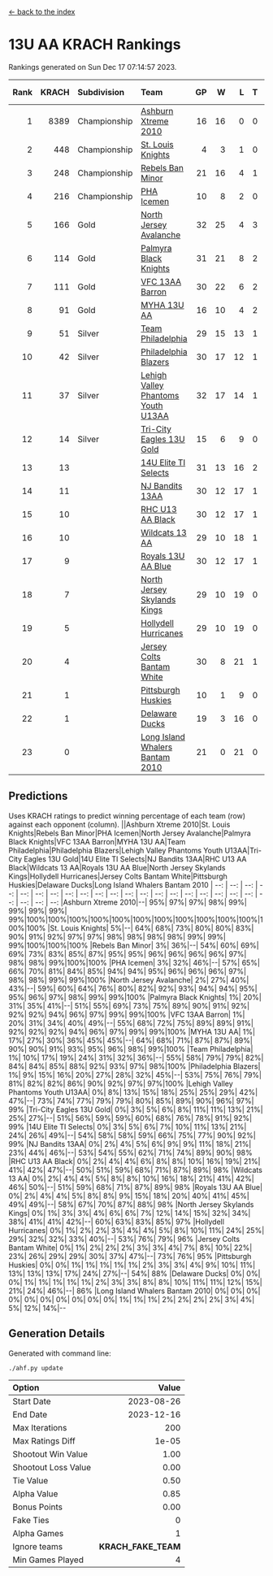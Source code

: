 [<- back to the index](readme.md)
# 13U AA KRACH Rankings
Rankings generated on Sun Dec 17 07:14:57 2023.

Rank|KRACH|Subdivision|Team|GP|W|L|T|OTW|OTL|SoS|Exp Wins|Win Diff
---:|---:|:---|:---|---:|---:|---:|---:|---:|---:|---:|---:|---:
1|8389|Championship|[Ashburn Xtreme 2010](https://gamesheetstats.com/seasons/3659/teams/140527/schedule)|16|16|0|0|0|0|95|16.8|-0.0
2|448|Championship|[St. Louis Knights](https://gamesheetstats.com/seasons/3659/teams/143323/schedule)|4|3|1|0|0|0|1699|3.8|-0.0
3|248|Championship|[Rebels Ban Minor](https://gamesheetstats.com/seasons/3659/teams/140539/schedule)|21|16|4|1|0|0|808|17.4|0.0
4|216|Championship|[PHA Icemen](https://gamesheetstats.com/seasons/3659/teams/143321/schedule)|10|8|2|0|2|0|69|8.9|0.0
5|166|Gold|[North Jersey Avalanche](https://gamesheetstats.com/seasons/3659/teams/140535/schedule)|32|25|4|3|0|0|295|27.4|0.0
6|114|Gold|[Palmyra Black Knights](https://gamesheetstats.com/seasons/3659/teams/140537/schedule)|31|21|8|2|3|0|574|22.9|0.0
7|111|Gold|[VFC 13AA Barron](https://gamesheetstats.com/seasons/3659/teams/140544/schedule)|30|22|6|2|2|2|50|23.9|0.0
8|91|Gold|[MYHA 13U AA](https://gamesheetstats.com/seasons/3659/teams/140533/schedule)|16|10|4|2|1|0|67|11.9|0.0
9|51|Silver|[Team Philadelphia](https://gamesheetstats.com/seasons/3659/teams/140542/schedule)|29|15|13|1|0|1|620|16.4|0.0
10|42|Silver|[Philadelphia Blazers](https://gamesheetstats.com/seasons/3659/teams/140538/schedule)|30|17|12|1|3|2|589|18.4|0.0
11|37|Silver|[Lehigh Valley Phantoms Youth U13AA](https://gamesheetstats.com/seasons/3659/teams/140531/schedule)|32|17|14|1|0|3|310|18.4|0.0
12|14|Silver|[Tri-City Eagles 13U Gold](https://gamesheetstats.com/seasons/3659/teams/140543/schedule)|15|6|9|0|1|2|54|6.9|0.0
13|13||[14U Elite TI Selects](https://gamesheetstats.com/seasons/3659/teams/140526/schedule)|31|13|16|2|1|1|562|14.9|0.0
14|11||[NJ Bandits 13AA](https://gamesheetstats.com/seasons/3659/teams/140534/schedule)|30|12|17|1|2|3|323|13.4|0.0
15|10||[RHC U13 AA Black](https://gamesheetstats.com/seasons/3659/teams/140540/schedule)|30|12|17|1|1|0|43|13.4|0.0
16|10||[Wildcats 13 AA](https://gamesheetstats.com/seasons/3659/teams/140545/schedule)|29|10|18|1|0|0|53|11.4|0.0
17|9||[Royals 13U AA Blue](https://gamesheetstats.com/seasons/3659/teams/140541/schedule)|30|12|17|1|0|1|45|13.4|0.0
18|7||[North Jersey Skylands Kings](https://gamesheetstats.com/seasons/3659/teams/140536/schedule)|29|10|19|0|1|1|56|10.9|0.0
19|5||[Hollydell Hurricanes](https://gamesheetstats.com/seasons/3659/teams/140529/schedule)|29|10|19|0|2|0|320|10.9|0.0
20|4||[Jersey Colts Bantam White](https://gamesheetstats.com/seasons/3659/teams/140530/schedule)|30|8|21|1|0|1|47|9.4|0.0
21|1||[Pittsburgh Huskies](https://gamesheetstats.com/seasons/3659/teams/149413/schedule)|10|1|9|0|0|1|845|1.9|0.0
22|1||[Delaware Ducks](https://gamesheetstats.com/seasons/3659/teams/140528/schedule)|19|3|16|0|0|1|30|3.9|0.0
23|0||[Long Island Whalers Bantam 2010](https://gamesheetstats.com/seasons/3659/teams/140532/schedule)|21|0|21|0|0|0|42|0.9|0.0

## Predictions
Uses KRACH ratings to predict winning percentage of each team (row) against each opponent (column).
||Ashburn Xtreme 2010|St. Louis Knights|Rebels Ban Minor|PHA Icemen|North Jersey Avalanche|Palmyra Black Knights|VFC 13AA Barron|MYHA 13U AA|Team Philadelphia|Philadelphia Blazers|Lehigh Valley Phantoms Youth U13AA|Tri-City Eagles 13U Gold|14U Elite TI Selects|NJ Bandits 13AA|RHC U13 AA Black|Wildcats 13 AA|Royals 13U AA Blue|North Jersey Skylands Kings|Hollydell Hurricanes|Jersey Colts Bantam White|Pittsburgh Huskies|Delaware Ducks|Long Island Whalers Bantam 2010
| --: | --: | --: | --: | --: | --: | --: | --: | --: | --: | --: | --: | --: | --: | --: | --: | --: | --: | --: | --: | --: | --: | --: | --: 
|Ashburn Xtreme 2010|--| 95%| 97%| 97%| 98%| 99%| 99%| 99%| 99%| 99%|100%|100%|100%|100%|100%|100%|100%|100%|100%|100%|100%|100%|100%
|St. Louis Knights|  5%|--| 64%| 68%| 73%| 80%| 80%| 83%| 90%| 91%| 92%| 97%| 97%| 98%| 98%| 98%| 98%| 99%| 99%| 99%|100%|100%|100%
|Rebels Ban Minor|  3%| 36%|--| 54%| 60%| 69%| 69%| 73%| 83%| 85%| 87%| 95%| 95%| 96%| 96%| 96%| 96%| 97%| 98%| 98%| 99%|100%|100%
|PHA Icemen|  3%| 32%| 46%|--| 57%| 65%| 66%| 70%| 81%| 84%| 85%| 94%| 94%| 95%| 96%| 96%| 96%| 97%| 98%| 98%| 99%| 99%|100%
|North Jersey Avalanche|  2%| 27%| 40%| 43%|--| 59%| 60%| 64%| 76%| 80%| 82%| 92%| 93%| 94%| 94%| 95%| 95%| 96%| 97%| 98%| 99%| 99%|100%
|Palmyra Black Knights|  1%| 20%| 31%| 35%| 41%|--| 51%| 55%| 69%| 73%| 75%| 89%| 90%| 91%| 92%| 92%| 92%| 94%| 96%| 97%| 99%| 99%|100%
|VFC 13AA Barron|  1%| 20%| 31%| 34%| 40%| 49%|--| 55%| 68%| 72%| 75%| 89%| 89%| 91%| 92%| 92%| 92%| 94%| 96%| 97%| 99%| 99%|100%
|MYHA 13U AA|  1%| 17%| 27%| 30%| 36%| 45%| 45%|--| 64%| 68%| 71%| 87%| 87%| 89%| 90%| 90%| 91%| 93%| 95%| 96%| 98%| 99%|100%
|Team Philadelphia|  1%| 10%| 17%| 19%| 24%| 31%| 32%| 36%|--| 55%| 58%| 79%| 79%| 82%| 84%| 84%| 85%| 88%| 92%| 93%| 97%| 98%|100%
|Philadelphia Blazers|  1%|  9%| 15%| 16%| 20%| 27%| 28%| 32%| 45%|--| 53%| 75%| 76%| 79%| 81%| 82%| 82%| 86%| 90%| 92%| 97%| 97%|100%
|Lehigh Valley Phantoms Youth U13AA|  0%|  8%| 13%| 15%| 18%| 25%| 25%| 29%| 42%| 47%|--| 73%| 74%| 77%| 79%| 79%| 80%| 85%| 89%| 90%| 96%| 97%| 99%
|Tri-City Eagles 13U Gold|  0%|  3%|  5%|  6%|  8%| 11%| 11%| 13%| 21%| 25%| 27%|--| 51%| 56%| 59%| 59%| 60%| 68%| 76%| 78%| 91%| 92%| 99%
|14U Elite TI Selects|  0%|  3%|  5%|  6%|  7%| 10%| 11%| 13%| 21%| 24%| 26%| 49%|--| 54%| 58%| 58%| 59%| 66%| 75%| 77%| 90%| 92%| 99%
|NJ Bandits 13AA|  0%|  2%|  4%|  5%|  6%|  9%|  9%| 11%| 18%| 21%| 23%| 44%| 46%|--| 53%| 54%| 55%| 62%| 71%| 74%| 89%| 90%| 98%
|RHC U13 AA Black|  0%|  2%|  4%|  4%|  6%|  8%|  8%| 10%| 16%| 19%| 21%| 41%| 42%| 47%|--| 50%| 51%| 59%| 68%| 71%| 87%| 89%| 98%
|Wildcats 13 AA|  0%|  2%|  4%|  4%|  5%|  8%|  8%| 10%| 16%| 18%| 21%| 41%| 42%| 46%| 50%|--| 51%| 59%| 68%| 71%| 87%| 89%| 98%
|Royals 13U AA Blue|  0%|  2%|  4%|  4%|  5%|  8%|  8%|  9%| 15%| 18%| 20%| 40%| 41%| 45%| 49%| 49%|--| 58%| 67%| 70%| 87%| 88%| 98%
|North Jersey Skylands Kings|  0%|  1%|  3%|  3%|  4%|  6%|  6%|  7%| 12%| 14%| 15%| 32%| 34%| 38%| 41%| 41%| 42%|--| 60%| 63%| 83%| 85%| 97%
|Hollydell Hurricanes|  0%|  1%|  2%|  2%|  3%|  4%|  4%|  5%|  8%| 10%| 11%| 24%| 25%| 29%| 32%| 32%| 33%| 40%|--| 53%| 76%| 79%| 96%
|Jersey Colts Bantam White|  0%|  1%|  2%|  2%|  2%|  3%|  3%|  4%|  7%|  8%| 10%| 22%| 23%| 26%| 29%| 29%| 30%| 37%| 47%|--| 73%| 76%| 95%
|Pittsburgh Huskies|  0%|  0%|  1%|  1%|  1%|  1%|  1%|  2%|  3%|  3%|  4%|  9%| 10%| 11%| 13%| 13%| 13%| 17%| 24%| 27%|--| 54%| 88%
|Delaware Ducks|  0%|  0%|  0%|  1%|  1%|  1%|  1%|  1%|  2%|  3%|  3%|  8%|  8%| 10%| 11%| 11%| 12%| 15%| 21%| 24%| 46%|--| 86%
|Long Island Whalers Bantam 2010|  0%|  0%|  0%|  0%|  0%|  0%|  0%|  0%|  0%|  0%|  1%|  1%|  1%|  2%|  2%|  2%|  2%|  3%|  4%|  5%| 12%| 14%|--

## Generation Details

Generated with command line:
```
./ahf.py update
```

| Option | Value |
| :----- | ----: |
| Start Date | 2023-08-26 |
| End Date | 2023-12-16 |
| Max Iterations | 200 |
| Max Ratings Diff | 1e-05 |
| Shootout Win Value | 1.00 |
| Shootout Loss Value | 0.00 |
| Tie Value | 0.50 |
| Alpha Value | 0.85 |
| Bonus Points | 0.00 |
| Fake Ties | 0 |
| Alpha Games | 1 |
| Ignore teams | __KRACH_FAKE_TEAM__ |
| Min Games Played | 4 |

